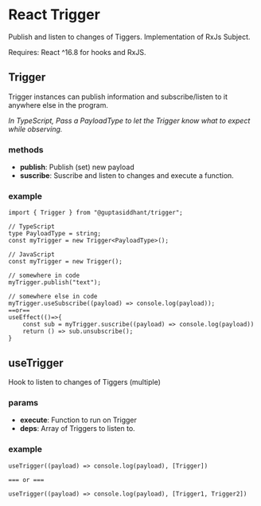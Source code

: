 # React Trigger

Publish and listen to changes of Tiggers. Implementation of RxJs Subject.

Requires: React ^16.8 for hooks and RxJS.

## Trigger

Trigger instances can publish information and subscribe/listen to it anywhere else in the program.

_In TypeScript, Pass a PayloadType to let the Trigger know what to expect while observing._

### methods

- **publish**: Publish (set) new payload
- **suscribe**: Suscribe and listen to changes and execute a function.

### example

    import { Trigger } from "@guptasiddhant/trigger";

    // TypeScript
    type PayloadType = string;
    const myTrigger = new Trigger<PayloadType>();

    // JavaScript
    const myTrigger = new Trigger();

    // somewhere in code
    myTrigger.publish("text");

    // somewhere else in code
    myTrigger.useSubscribe((payload) => console.log(payload));
    ==or==
    useEffect(()=>{
        const sub = myTrigger.suscribe((payload) => console.log(payload))
        return () => sub.unsubscribe();
    }

## useTrigger

Hook to listen to changes of Tiggers (multiple)

### params

- **execute**: Function to run on Trigger
- **deps**: Array of Triggers to listen to.

### example

    useTrigger((payload) => console.log(payload), [Trigger])

    === or ===

    useTrigger((payload) => console.log(payload), [Trigger1, Trigger2])
